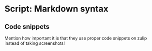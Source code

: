 # Script: Markdown syntax

## Code snippets

Mention how important it is that they use proper code snippets on zulip instead of
taking screenshots!

